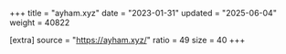 +++
title = "ayham.xyz"
date = "2023-01-31"
updated = "2025-06-04"
weight = 40822

[extra]
source = "https://ayham.xyz/"
ratio = 49
size = 40
+++

